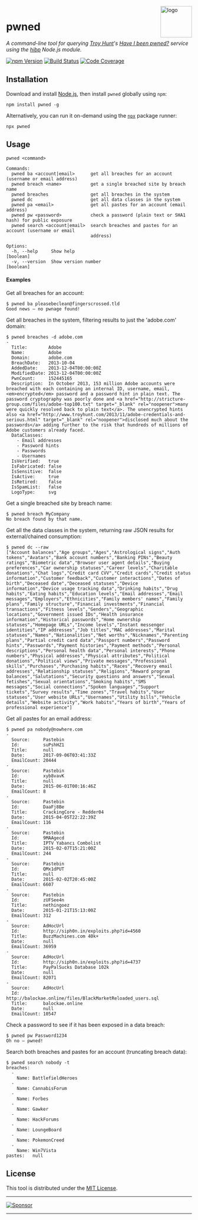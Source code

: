 <a href="https://wkovacs64.github.io/pwned">
  <img
    alt="logo"
    title="logo"
    src="https://wkovacs64.github.io/pwned/logo.png"
    align="right"
    width="85"
  />
</a>

# pwned

*A command-line tool for querying [Troy Hunt][troy]'s
[Have I been pwned?][haveibeenpwned] service using the [hibp][hibp] Node.js
module.*

[![npm Version][npm-image]][npm-url]
[![Build Status][travis-image]][travis-url]
[![Code Coverage][coverage-image]][coverage-url]

## Installation

Download and install [Node.js][nodejs], then install `pwned` globally using
`npm`:

```shell
npm install pwned -g
```

Alternatively, you can run it on-demand using the [`npx`][npx] package runner:

```shell
npx pwned
```

## Usage

```
pwned <command>

Commands:
  pwned ba <account|email>      get all breaches for an account (username or email address)
  pwned breach <name>           get a single breached site by breach name
  pwned breaches                get all breaches in the system
  pwned dc                      get all data classes in the system
  pwned pa <email>              get all pastes for an account (email address)
  pwned pw <password>           check a password (plain text or SHA1 hash) for public exposure
  pwned search <account|email>  search breaches and pastes for an account (username or email
                                address)

Options:
  -h, --help     Show help                                                                 [boolean]
  -v, --version  Show version number                                                       [boolean]
```

#### Examples

Get all breaches for an account:
```
$ pwned ba pleasebeclean@fingerscrossed.tld
Good news — no pwnage found!
```

Get all breaches in the system, filtering results to just the 'adobe.com' domain:
```
$ pwned breaches -d adobe.com
-
  Title:        Adobe
  Name:         Adobe
  Domain:       adobe.com
  BreachDate:   2013-10-04
  AddedDate:    2013-12-04T00:00:00Z
  ModifiedDate: 2013-12-04T00:00:00Z
  PwnCount:     152445165
  Description:  In October 2013, 153 million Adobe accounts were breached with each containing an internal ID, username, email, <em>encrypted</em> password and a password hint in plain text. The password cryptography was poorly done and <a href="http://stricture-group.com/files/adobe-top100.txt" target="_blank" rel="noopener">many were quickly resolved back to plain text</a>. The unencrypted hints also <a href="http://www.troyhunt.com/2013/11/adobe-credentials-and-serious.html" target="_blank" rel="noopener">disclosed much about the passwords</a> adding further to the risk that hundreds of millions of Adobe customers already faced.
  DataClasses:
    - Email addresses
    - Password hints
    - Passwords
    - Usernames
  IsVerified:   true
  IsFabricated: false
  IsSensitive:  false
  IsActive:     true
  IsRetired:    false
  IsSpamList:   false
  LogoType:     svg
```

Get a single breached site by breach name:
```
$ pwned breach MyCompany
No breach found by that name.
```

Get all the data classes in the system, returning raw JSON results for external/chained consumption:
```
$ pwned dc --raw
["Account balances","Age groups","Ages","Astrological signs","Auth tokens","Avatars","Bank account numbers","Banking PINs","Beauty ratings","Biometric data","Browser user agent details","Buying preferences","Car ownership statuses","Career levels","Charitable donations","Chat logs","Credit card CVV","Credit cards","Credit status information","Customer feedback","Customer interactions","Dates of birth","Deceased date","Deceased statuses","Device information","Device usage tracking data","Drinking habits","Drug habits","Eating habits","Education levels","Email addresses","Email messages","Employers","Ethnicities","Family members' names","Family plans","Family structure","Financial investments","Financial transactions","Fitness levels","Genders","Geographic locations","Government issued IDs","Health insurance information","Historical passwords","Home ownership statuses","Homepage URLs","Income levels","Instant messenger identities","IP addresses","Job titles","MAC addresses","Marital statuses","Names","Nationalities","Net worths","Nicknames","Parenting plans","Partial credit card data","Passport numbers","Password hints","Passwords","Payment histories","Payment methods","Personal descriptions","Personal health data","Personal interests","Phone numbers","Physical addresses","Physical attributes","Political donations","Political views","Private messages","Professional skills","Purchases","Purchasing habits","Races","Recovery email addresses","Relationship statuses","Religions","Reward program balances","Salutations","Security questions and answers","Sexual fetishes","Sexual orientations","Smoking habits","SMS messages","Social connections","Spoken languages","Support tickets","Survey results","Time zones","Travel habits","User statuses","User website URLs","Usernames","Utility bills","Vehicle details","Website activity","Work habits","Years of birth","Years of professional experience"]
```

Get all pastes for an email address:
```
$ pwned pa nobody@nowhere.com
-
  Source:     Pastebin
  Id:         suPshHZ1
  Title:      null
  Date:       2017-09-06T03:41:33Z
  EmailCount: 20444
-
  Source:     Pastebin
  Id:         xyb8vavK
  Title:      null
  Date:       2015-06-01T00:16:46Z
  EmailCount: 8
-
  Source:     Pastebin
  Id:         DaaFj8Be
  Title:      CrackingCore - Redder04
  Date:       2015-04-05T22:22:39Z
  EmailCount: 116
-
  Source:     Pastebin
  Id:         9MAAgecd
  Title:      IPTV Yabancı Combolist
  Date:       2015-02-07T15:21:00Z
  EmailCount: 244
-
  Source:     Pastebin
  Id:         QMx1dPUT
  Title:      null
  Date:       2015-02-02T20:45:00Z
  EmailCount: 6607
-
  Source:     Pastebin
  Id:         zUFSee4n
  Title:      nethingoez
  Date:       2015-01-21T15:13:00Z
  EmailCount: 312
-
  Source:     AdHocUrl
  Id:         http://siph0n.in/exploits.php?id=4560
  Title:      BuzzMachines.com 40k+
  Date:       null
  EmailCount: 36959
-
  Source:     AdHocUrl
  Id:         http://siph0n.in/exploits.php?id=4737
  Title:      PayPalSucks Database 102k
  Date:       null
  EmailCount: 82071
-
  Source:     AdHocUrl
  Id:         http://balockae.online/files/BlackMarketReloaded_users.sql
  Title:      balockae.online
  Date:       null
  EmailCount: 10547
```

Check a password to see if it has been exposed in a data breach:
```
$ pwned pw Password1234
Oh no — pwned!
```

Search both breaches and pastes for an account (truncating breach data):
```
$ pwned search nobody -t
breaches:
  -
    Name: BattlefieldHeroes
  -
    Name: CannabisForum
  -
    Name: Forbes
  -
    Name: Gawker
  -
    Name: HackForums
  -
    Name: LoungeBoard
  -
    Name: PokemonCreed
  -
    Name: Win7Vista
pastes:   null
```

## License

This tool is distributed under the [MIT License](LICENSE.txt).

---

[![Sponsor][sponsor-image]][sponsor-link]

---

[npm-image]: https://img.shields.io/npm/v/pwned.svg?style=flat-square
[npm-url]: https://www.npmjs.com/package/pwned
[travis-image]: https://img.shields.io/travis/wKovacs64/pwned.svg?style=flat-square&branch=master
[travis-url]: https://travis-ci.org/wKovacs64/pwned
[coverage-image]: https://img.shields.io/coveralls/wKovacs64/pwned.svg?style=flat-square&branch=master
[coverage-url]: https://coveralls.io/github/wKovacs64/pwned?branch=master
[troy]: http://www.troyhunt.com
[haveibeenpwned]: https://haveibeenpwned.com
[hibp]: https://github.com/wKovacs64/hibp
[nodejs]: https://nodejs.org/en/download/
[npx]: https://medium.com/@maybekatz/introducing-npx-an-npm-package-runner-55f7d4bd282b
[sponsor-image]: https://app.codesponsor.io/embed/1Z34ZozRAhWZ8QKV42A2yt3r/wKovacs64/pwned.svg
[sponsor-link]: https://app.codesponsor.io/link/1Z34ZozRAhWZ8QKV42A2yt3r/wKovacs64/pwned
